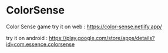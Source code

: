 # ColorSense
Color Sense game
try it on web : https://color-sense.netlify.app/

try it on android : https://play.google.com/store/apps/details?id=com.essence.colorsense


